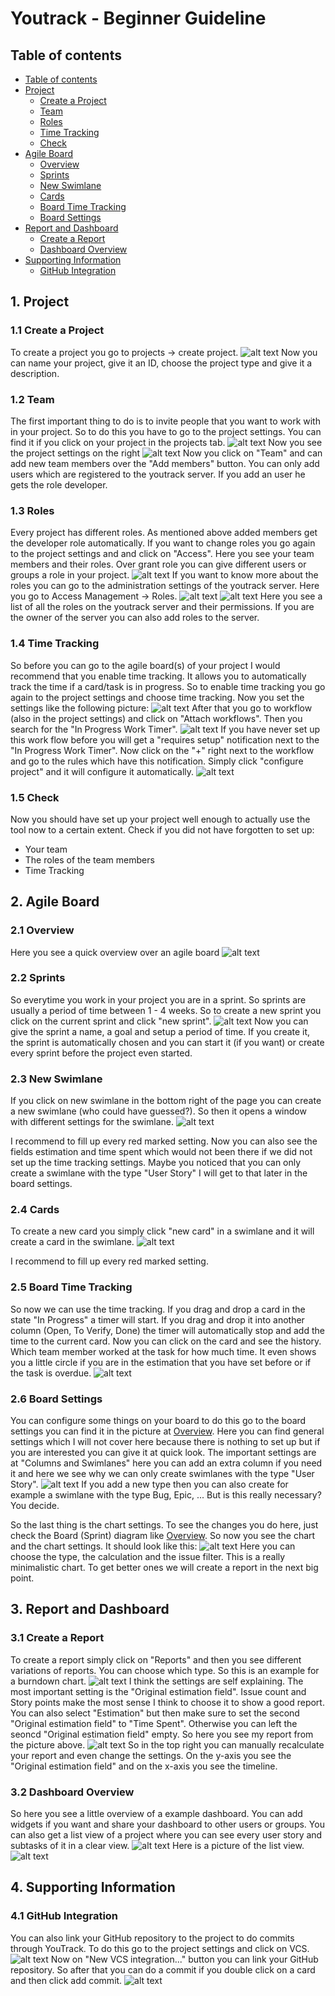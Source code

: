 # Youtrack - Beginner Guideline

## Table of contents
- [Table of contents](#table-of-contents)
- [Project](#1-project)
    - [Create a Project](#11-create-a-project)
    - [Team](#12-team)
    - [Roles](#13-roles)
    - [Time Tracking](#14-time-tracking)
    - [Check](#15-check)
- [Agile Board](#2-agile-board)
    - [Overview](#21-overview)
    - [Sprints](#22-sprints)
    - [New Swimlane](#23-new-swimlane)
    - [Cards](#24-cards)
    - [Board Time Tracking](#25-board-time-tracking)
    - [Board Settings](#26-board-settings)
- [Report and Dashboard](#3-report-and-dashboard)
    - [Create a Report](#31-create-a-report)
    - [Dashboard Overview](#32-dashboard-overview)
- [Supporting Information](#4-supporting-information)
    - [GitHub Integration](#41-github-integration)

## 1. Project

### 1.1 Create a Project
To create a project you go to projects -> create project.
![alt text](https://i.imgur.com/Mew2ZuL.png "Creating a Project")
Now you can name your project, give it an ID, choose the project type and give it a description.

### 1.2 Team
The first important thing to do is to invite people that you want to work with in your project. So to do this you have to go to the project settings. You can find it if you click on your project in the projects tab.
![alt text](https://i.imgur.com/qakeBNC.png "Project Settings")
Now you see the project settings on the right
![alt text](https://i.imgur.com/vlou2oo.png "Project Settings")
Now you click on "Team" and can add new team members over the "Add members" button. You can only add users which are registered to the youtrack server. If you add an user he gets the role developer.

### 1.3 Roles
Every project has different roles. As mentioned above added members get the developer role automatically. If you want to change roles you go again to the project settings and and click on "Access". Here you see your team members and their roles. Over grant role you can give different users or groups a role in your project.
![alt text](https://i.imgur.com/1Lh8BIL.png "Access sttings")
If you want to know more about the roles you can go to the administration settings of the youtrack server. Here you go to Access Management -> Roles.
![alt text](https://i.imgur.com/GRIeQTt.png "Server administration settings")
![alt text](https://i.imgur.com/3NBp5Ai.png "Roles")
Here you see a list of all the roles on the youtrack server and their permissions. If you are the owner of the server you can also add roles to the server.

### 1.4 Time Tracking
So before you can go to the agile board(s) of your project I would recommend that you enable time tracking. It allows you to automatically track the time if a card/task is in progress. So to enable time tracking you go again to the project settings and choose time tracking. Now you set the settings like the following picture:
![alt text](https://i.imgur.com/YekUMSh.png "Time Tracking Settings")
After that you go to workflow (also in the project settings) and click on "Attach workflows". Then you search for the "In Progress Work Timer".
![alt text](https://i.imgur.com/AfvIKTT.png "Workflows - In Progress Work Timer")
If you have never set up this work flow before you will get a "requires setup" notification next to the "In Progress Work Timer". Now click on the "+" right next to the workflow and go to the rules which have this notification. Simply click "configure project" and it will configure it automatically.
![alt text](https://i.imgur.com/DO82CBh.png "Workflow setup")


### 1.5 Check
Now you should have set up your project well enough to actually use the tool now to a certain extent.
Check if you did not have forgotten to set up:
- Your team
- The roles of the team members
- Time Tracking


## 2. Agile Board

### 2.1 Overview
Here you see a quick overview over an agile board
![alt text](https://i.imgur.com/aHf1mlD.png "Agile Board - Overview")

### 2.2 Sprints
So everytime you work in your project you are in a sprint. So sprints are usually a period of time between 1 - 4 weeks. So to create a new sprint you click on the current sprint and click "new sprint".
![alt text](https://i.imgur.com/YAFERbc.png "New Sprint")
Now you can give the sprint a name, a goal and setup a period of time. If you create it, the sprint is automatically chosen and you can start it (if you want) or create every sprint before the project even started.

### 2.3 New Swimlane
If you click on new swimlane in the bottom right of the page you can create a new swimlane (who could have guessed?). So then it opens a window with different settings for the swimlane.
![alt text](https://i.imgur.com/6p3yzWl.png "Swimlane")

I recommend to fill up every red marked setting.
Now you can also see the fields estimation and time spent which would not been there if we did not set up the time tracking settings.
Maybe you noticed that you can only create a swimlane with the type "User Story" I will get to that later in the board settings.

### 2.4 Cards

To create a new card you simply click "new card" in a swimlane and it will create a card in the swimlane.
![alt text](https://i.imgur.com/ZFBOlcs.png "Card")

I recommend to fill up every red marked setting.

### 2.5 Board Time Tracking
So now we can use the time tracking. If you drag and drop a card in the state "In Progress" a timer will start. If you drag and drop it into another column (Open, To Verify, Done) the timer will automatically stop and add the time to the current card.
Now you can click on the card and see the history. Which team member worked at the task for how much time. It even shows you a little circle if you are in the estimation that you have set before or if the task is overdue.
![alt text](https://i.imgur.com/9ldJclf.png "Time Tracking Card")

### 2.6 Board Settings
You can configure some things on your board to do this go to the board settings you can find it in the picture at [Overview](#21-overview). Here you can find general settings which I will not cover here because there is nothing to set up but if you are interested you can give it at quick look. The important settings are at "Columns and Swimlanes" here you can add an extra column if you need it and here we see why we can only create swimlanes with the type "User Story".
![alt text](https://i.imgur.com/48YLJH3.png "Columns and Swimlanes")
If you add a new type then you can also create for example a swimlane with the type Bug, Epic, ...
But is this really necessary? You decide.

So the last thing is the chart settings. To see the changes you do here, just check the Board (Sprint) diagram like [Overview](#21-overview). So now you see the chart and the chart settings. It should look like this:
![alt text](https://i.imgur.com/RpoeRrv.png "Chart and Chart Settings")
Here you can choose the type, the calculation and the issue filter. This is a really minimalistic chart. To get better ones we will create a report in the next big point.

## 3. Report and Dashboard

### 3.1 Create a Report
To create a report simply click on "Reports" and then you see different variations of reports. You can choose which type. So this is an example for a burndown chart.
![alt text](https://i.imgur.com/vmiqygD.png "Burndown")
I think the settings are self explaining. The most important setting is the "Original estimation field". Issue count and Story points make the most sense I think to choose it to show a good report. You can also select "Estimation" but then make sure to set the second "Original estimation field" to "Time Spent". Otherwise you can left the seoncd "Original estimation field" empty. So here you see my report from the picture above.
![alt text](https://i.imgur.com/4MvnXu4.png "Burndown example")
So in the top right you can manually recalculate your report and even change the settings. On the y-axis you see the "Original estimation field" and on the x-axis you see the timeline. 


### 3.2 Dashboard Overview
So here you see a little overview of a example dashboard. You can add widgets if you want and share your dashboard to other users or groups. You can also get a list view of a project where you can see every user story and subtasks of it in a clear view.
![alt text](https://i.imgur.com/k80mNSx.png "Dashboard example")
Here is a picture of the list view.
![alt text](https://i.imgur.com/UWdRbwc.png "Project List View")


## 4. Supporting Information
### 4.1 GitHub Integration
You can also link your GitHub repository to the project to do commits through YouTrack. To do this go to the project settings and click on VCS.
![alt text](https://i.imgur.com/qH7P8X4.png "Link GitHub")
Now on "New VCS integration..." button you can link your GitHub repository. So after that you can do a commit if you double click on a card and then click add commit.
![alt text](https://i.imgur.com/57QdyAp.png "YouTrack Git Commit")

